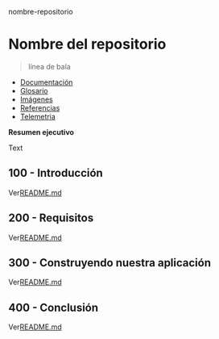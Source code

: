 nombre-repositorio

# Nombre del repositorio

> línea de bala

-   [Documentación](./DOCUMENTATION.md)
-   [Glosario](./GLOSSARY.md)
-   [Imágenes](./IMAGES.md)
-   [Referencias](./REFERENCES.md)
-   [Telemetria](./TELEMETRY.md)

**Resumen ejecutivo**

Text

## 100 - Introducción

Ver[README.md](./100/README.md)

## 200 - Requisitos

Ver[README.md](./200/README.md)

## 300 - Construyendo nuestra aplicación

Ver[README.md](./300/README.md)

## 400 - Conclusión

Ver[README.md](./400/README.md)

